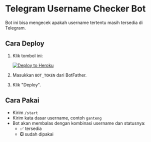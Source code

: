 # Telegram Username Checker Bot

Bot ini bisa mengecek apakah username tertentu masih tersedia di Telegram.

## Cara Deploy

1. Klik tombol ini:

   [![Deploy to Heroku](https://www.herokucdn.com/deploy/button.svg)](https://heroku.com/deploy?template=https://github.com/STEVANOEZ/username-checker-bot)

2. Masukkan `BOT_TOKEN` dari BotFather.

3. Klik "Deploy".

## Cara Pakai

- Kirim `/start`
- Kirim kata dasar username, contoh `ganteng`
- Bot akan membalas dengan kombinasi username dan statusnya:
  - ✅ tersedia
  - ❎ sudah dipakai
